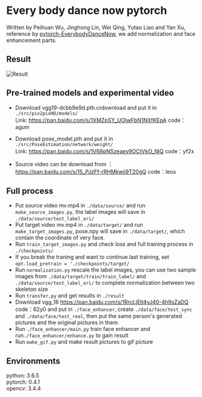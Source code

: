 # Every body dance now pytorch

Written by Peihuan Wu, Jinghong Lin, Wei Qing, Yutao Liao and Yan Xu, reference by [pytorch-EverybodyDanceNow](https://github.com/nyoki-mtl/pytorch-EverybodyDanceNow), we add normalization  and face enhancement parts.

## Result
![Result](output.gif)

## Pre-trained models and experimental video
* Download vgg19-dcbb9e9d.pth.crdownload and put it in `./src/pix2pixHD/models/`  <br>Link: https://pan.baidu.com/s/1XMZpSY_UOIwFbN1NXfKEpA   code：agum 

* Download pose_model.pth and put it in `./src/PoseEstimation/network/weight/`   <br>Link: https://pan.baidu.com/s/1V68pNSzeaey9OCtVkO_f4Q   code：yf2x 

* Source video can be download from ：https://pan.baidu.com/s/15_PJzFf-rRHMkwji9T20gQ  code：leos 

## Full process
* Put source video mv.mp4 in `./data/source/` and run `make_source_images.py`, the label images will save in `./data/source/test_label_ori/` 
* Put target video mv.mp4 in `./data/target/` and run `make_target_images.py`, pose.npy will save in `./data/target/`, which contain the coordinate of very face.
* Run `train_target_images.py` and check loss and full training process in `./checkpoints/`
* If you break the traning and want to continue last training, set `opt.load_pretrain = './checkpoints/target/`
* Run `normalization.py` rescale the label images, you can use two sample images from `./data/target/train/train_label/` and `./data/source/test_label_ori/` to complete normalization between two skeleton size
* Run `transfer.py` and get results in `./result`
* Download vgg_16 https://pan.baidu.com/s/1RrcLjEtl4yJ40-4h9sZaDQ  code：62y0 and put in `./face_enhancer`, create `./data/face/test_sync` and `./data/face/test_real`, then put the same person's generated pictures and the original pictures in them.
* Run `./face_enhancer/main.py` train face enhancer and run`./face_enhancer/enhance.py` to gain result
* Run `make_gif.py` and make result pictures to gif picture

## Environments
python: 3.6.5 <br>
pytorch: 0.4.1  <br>
opencv: 3.4.4  <br>

